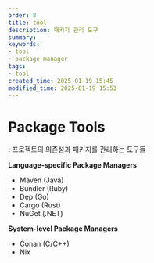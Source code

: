 ```yaml
---
order: 8
title: tool
description: 패키지 관리 도구
summary:
keywords:
- tool
- package manager
tags:
- tool
created_time: 2025-01-19 15:45
modified_time: 2025-01-19 15:53
---
```


# Package Tools
: 프로젝트의 의존성과 패키지를 관리하는 도구들  

**Language-specific Package Managers**
- Maven (Java)
- Bundler (Ruby)
- Dep (Go)
- Cargo (Rust)
- NuGet (.NET)

**System-level Package Managers**
- Conan (C/C++)
- Nix